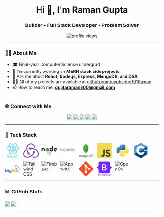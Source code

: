 <h1 align="center">Hi 👋, I'm Raman Gupta</h1>
<h3 align="center">Builder • Full Stack Developer • Problem Solver</h3>

<p align="center">
  <img src="https://komarev.com/ghpvc/?username=cyphering101raman&label=Profile%20Views&color=0e75b6&style=flat" alt="profile views" />
</p>

---

### 👨‍💻 About Me

- 🎓 Final-year Computer Science undergrad
- 🔭 I’m currently working on **MERN stack side projects**
- 💬 Ask me about **React, Node.js, Express, MongoDB, and DSA**
- 👨‍💻 All of my projects are available at [github.com/cyphering101Raman](https://github.com/cyphering101Raman)
- 📫 How to reach me: **guptaraman600@gmail.com**

---

### 🌐 Connect with Me

<p align="center">
  <a href="https://twitter.com/raman__gupta" target="_blank">
    <img src="https://img.shields.io/badge/Twitter-%231DA1F2.svg?&style=for-the-badge&logo=twitter&logoColor=white" />
  </a>
  <a href="https://linkedin.com/in/raman--gupta" target="_blank">
    <img src="https://img.shields.io/badge/LinkedIn-%230077B5.svg?&style=for-the-badge&logo=linkedin&logoColor=white" />
  </a>
  <a href="https://instagram.com/me.ramangupta" target="_blank">
    <img src="https://img.shields.io/badge/Instagram-%23E4405F.svg?&style=for-the-badge&logo=instagram&logoColor=white" />
  </a>
  <a href="https://www.codechef.com/users/raman_gupta" target="_blank">
    <img src="https://img.shields.io/badge/CodeChef-%23B92B27.svg?&style=for-the-badge&logo=codechef&logoColor=white" />
  </a>
  <a href="https://www.hackerrank.com/guptaraman600" target="_blank">
    <img src="https://img.shields.io/badge/HackerRank-%232EC866.svg?&style=for-the-badge&logo=hackerrank&logoColor=white" />
  </a>
</p>

---

### 🧰 Tech Stack

<div align="left" style="display: flex; flex-wrap: wrap; gap: 10px;">

  <img src="https://raw.githubusercontent.com/devicons/devicon/master/icons/react/react-original-wordmark.svg" alt="React" width="50" height="50"/>
  <img src="https://raw.githubusercontent.com/devicons/devicon/master/icons/redux/redux-original.svg" alt="Redux" width="50" height="50"/>
  <img src="https://raw.githubusercontent.com/devicons/devicon/master/icons/nodejs/nodejs-original-wordmark.svg" alt="Node.js" width="50" height="50"/>
  <img src="https://raw.githubusercontent.com/devicons/devicon/master/icons/express/express-original-wordmark.svg" alt="Express.js" width="50" height="50"/>
  <img src="https://raw.githubusercontent.com/devicons/devicon/master/icons/mongodb/mongodb-original-wordmark.svg" alt="MongoDB" width="50" height="50"/>
  <img src="https://raw.githubusercontent.com/devicons/devicon/master/icons/javascript/javascript-original.svg" alt="JavaScript" width="50" height="50"/>
  <img src="https://raw.githubusercontent.com/devicons/devicon/master/icons/python/python-original.svg" alt="Python" width="50" height="50"/>
  <img src="https://raw.githubusercontent.com/devicons/devicon/master/icons/cplusplus/cplusplus-original.svg" alt="C++" width="50" height="50"/>
  <img src="https://raw.githubusercontent.com/devicons/devicon/master/icons/mysql/mysql-original-wordmark.svg" alt="MySQL" width="50" height="50"/>
  <img src="https://www.vectorlogo.zone/logos/tailwindcss/tailwindcss-icon.svg" alt="Tailwind CSS" width="50" height="50"/>
  <img src="https://www.vectorlogo.zone/logos/firebase/firebase-icon.svg" alt="Firebase" width="50" height="50"/>
  <img src="https://www.vectorlogo.zone/logos/appwriteio/appwriteio-icon.svg" alt="Appwrite" width="50" height="50"/>
  <img src="https://raw.githubusercontent.com/devicons/devicon/master/icons/git/git-original.svg" alt="Git" width="50" height="50"/>
  <img src="https://raw.githubusercontent.com/devicons/devicon/master/icons/bootstrap/bootstrap-plain-wordmark.svg" alt="Bootstrap" width="50" height="50"/>
  <img src="https://www.vectorlogo.zone/logos/opencv/opencv-icon.svg" alt="OpenCV" width="50" height="50"/>

</div>


---

### 📊 GitHub Stats

<p align="left">
  <img src="https://github-readme-stats.vercel.app/api?username=cyphering101raman&show_icons=true&theme=radical" width="48%" />
  <img src="https://github-readme-stats.vercel.app/api/top-langs/?username=cyphering101raman&layout=compact&theme=radical" width="48%" />
</p>

---

